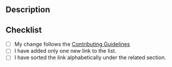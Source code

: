 ## Description

<!--- Please include a summary of the changes and the related issue. -->
<!--- If your changes closes an issue ticket, please refer it as: Fixes #<number> -->

## Checklist

<!--- Please mark all options that apply to your case. -->

- [ ] My change follows the [Contributing Guidelines](./CONTRIBUTING.md)
- [ ] I have added only one new link to the list.
- [ ] I have sorted the link alphabetically under the related section.
